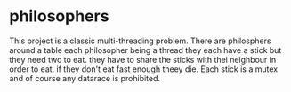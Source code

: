 # philosophers
This project is a classic multi-threading problem. There are philosphers around a table each philosopher being a thread they each have a stick but they need two to eat. they have to share the sticks with thei neighbour in order to eat. if they don't eat fast enough theey die. 
Each stick is a mutex and of course any datarace is prohibited. 
